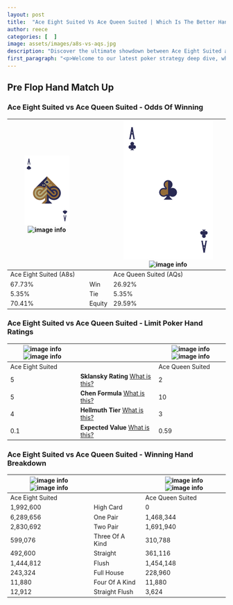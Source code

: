 ```yaml
---
layout: post
title:  "Ace Eight Suited Vs Ace Queen Suited | Which Is The Better Hand In Poker? A Complete Guide"
author: reece
categories: [  ]
image: assets/images/a8s-vs-aqs.jpg
description: "Discover the ultimate showdown between Ace Eight Suited and Ace Queen Suited in poker! Uncover the odds, strategies, and scenarios where one hand triumphs over the other. Get ready to up your poker game with this thrilling analysis."
first_paragraph: "<p>Welcome to our latest poker strategy deep dive, where we're pitting two distinct hands against each other in a high-stakes showdown: Ace Eight Suited vs Ace Queen Suited.</p><p>In the dynamic world of poker, every decision counts, and knowing which hand holds the upper hand is key to your success at the table.</p><p>In this article, we'll dissect these two hands, explore the scenarios where one dominates the other, and equip you with the knowledge to make strategic choices that can tip the odds in your favor.</p><p>Get ready to unravel the intriguing dynamics of these poker hands and elevate your game to new heights.</p>"
---
```




[comment]: # (sp0)

## Pre Flop Hand Match Up

<div class="table hand-ratings" markdown="1"> 



### Ace Eight Suited vs Ace Queen Suited - Odds Of Winning


    
| ![image info](assets/images/hand1/A.png) ![image info](assets/images/hand1/8s.png) |  | ![image info](assets/images/hand2/A.png) ![image info](assets/images/hand2/qs.png) |
| -------- | -------- | -------- |
| Ace Eight Suited (A8s) |  | Ace Queen Suited (AQs) |
| 67.73% | Win | 26.92% |
| 5.35% | Tie | 5.35% |
| 70.41% | Equity | 29.59% |




[comment]: # (sp1)



### Ace Eight Suited vs Ace Queen Suited - Limit Poker Hand Ratings


    
| ![image info](https://www.riverpairs.com/assets/images/hand1/A.png) ![image info](https://www.riverpairs.com/assets/images/hand1/8s.png) |  | ![image info](https://www.riverpairs.com/assets/images/hand2/A.png) ![image info](https://www.riverpairs.com/assets/images/hand2/qs.png) |
| -------- | -------- | -------- |
| Ace Eight Suited |  | Ace Queen Suited |
| 5 | **Sklansky Rating** [What is this?](/sklansky-rating-explained) | 2 |
| 5 | **Chen Formula** [What is this?](/chen-formula-explained) | 10 |
| 4 | **Hellmuth Tier** [What is this?](/Hellmuth-tier-explained) | 3 |
| 0.1 | **Expected Value** [What is this?](/expected-value-explained) | 0.59 |




[comment]: # (sp2)



### Ace Eight Suited vs Ace Queen Suited - Winning Hand Breakdown


    
| ![image info](https://www.riverpairs.com/assets/images/hand1/A.png) ![image info](https://www.riverpairs.com/assets/images/hand1/8s.png) |  | ![image info](https://www.riverpairs.com/assets/images/hand2/A.png) ![image info](https://www.riverpairs.com/assets/images/hand2/qs.png) |
| -------- | -------- | -------- |
| Ace Eight Suited |  | Ace Queen Suited |
| 1,992,600 | High Card | 0 |
| 6,289,656 | One Pair | 1,468,344 |
| 2,830,692 | Two Pair | 1,691,940 |
| 599,076 | Three Of A Kind | 310,788 |
| 492,600 | Straight | 361,116 |
| 1,444,812 | Flush | 1,454,148 |
| 243,324 | Full House | 228,960 |
| 11,880 | Four Of A Kind | 11,880 |
| 12,912 | Straight Flush | 3,624 |




[comment]: # (sp3)



</div>

[comment]: # (sp4)



[comment]: # (sp5)


